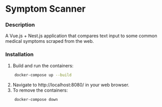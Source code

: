 # Symptom Scanner

### Description

A Vue.js + Nest.js application that compares text input to some common medical symptoms scraped from the web.

### Installation

1. Build and run the containers:

```sh
    docker-compose up --build
```

2. Navigate to http://localhost:8080/ in your web browser.
3. To remove the containers:

```sh
    docker-compose down
```
